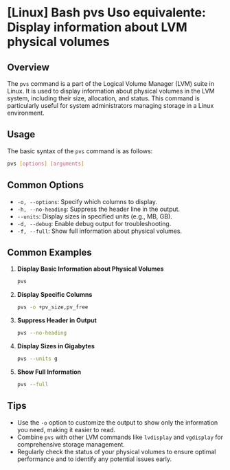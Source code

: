 # [Linux] Bash pvs Uso equivalente: Display information about LVM physical volumes

## Overview
The `pvs` command is a part of the Logical Volume Manager (LVM) suite in Linux. It is used to display information about physical volumes in the LVM system, including their size, allocation, and status. This command is particularly useful for system administrators managing storage in a Linux environment.

## Usage
The basic syntax of the `pvs` command is as follows:

```bash
pvs [options] [arguments]
```

## Common Options
- `-o, --options`: Specify which columns to display.
- `-h, --no-heading`: Suppress the header line in the output.
- `--units`: Display sizes in specified units (e.g., MB, GB).
- `-d, --debug`: Enable debug output for troubleshooting.
- `-f, --full`: Show full information about physical volumes.

## Common Examples

1. **Display Basic Information about Physical Volumes**
   ```bash
   pvs
   ```

2. **Display Specific Columns**
   ```bash
   pvs -o +pv_size,pv_free
   ```

3. **Suppress Header in Output**
   ```bash
   pvs --no-heading
   ```

4. **Display Sizes in Gigabytes**
   ```bash
   pvs --units g
   ```

5. **Show Full Information**
   ```bash
   pvs --full
   ```

## Tips
- Use the `-o` option to customize the output to show only the information you need, making it easier to read.
- Combine `pvs` with other LVM commands like `lvdisplay` and `vgdisplay` for comprehensive storage management.
- Regularly check the status of your physical volumes to ensure optimal performance and to identify any potential issues early.